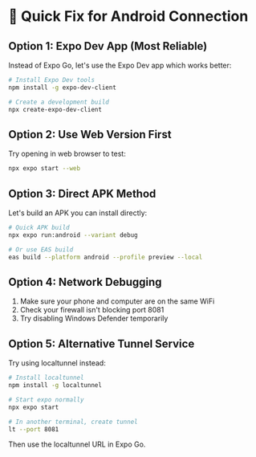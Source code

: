 # 🚀 Quick Fix for Android Connection

## Option 1: Expo Dev App (Most Reliable)

Instead of Expo Go, let's use the Expo Dev app which works better:

```bash
# Install Expo Dev tools
npm install -g expo-dev-client

# Create a development build
npx create-expo-dev-client
```

## Option 2: Use Web Version First

Try opening in web browser to test:
```bash
npx expo start --web
```

## Option 3: Direct APK Method

Let's build an APK you can install directly:

```bash
# Quick APK build
npx expo run:android --variant debug

# Or use EAS build
eas build --platform android --profile preview --local
```

## Option 4: Network Debugging

1. Make sure your phone and computer are on the same WiFi
2. Check your firewall isn't blocking port 8081
3. Try disabling Windows Defender temporarily

## Option 5: Alternative Tunnel Service

Try using localtunnel instead:
```bash
# Install localtunnel
npm install -g localtunnel

# Start expo normally
npx expo start

# In another terminal, create tunnel
lt --port 8081
```

Then use the localtunnel URL in Expo Go.